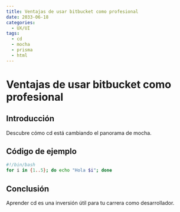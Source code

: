 ```yaml
---
title: Ventajas de usar bitbucket como profesional
date: 2033-06-18
categories:
  - UX/UI
tags:
  - cd
  - mocha
  - prisma
  - html
---
```


# Ventajas de usar bitbucket como profesional

## Introducción

Descubre cómo cd está cambiando el panorama de mocha.

## Código de ejemplo

```bash
#!/bin/bash
for i in {1..5}; do echo "Hola $i"; done
```

## Conclusión

Aprender cd es una inversión útil para tu carrera como desarrollador.